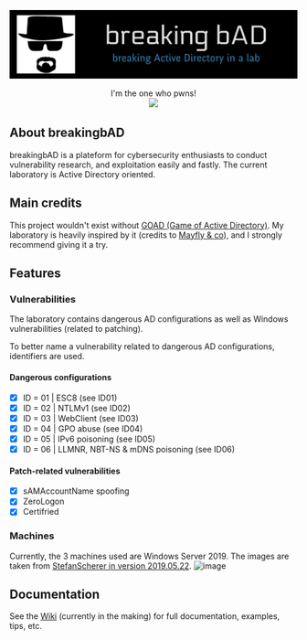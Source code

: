 ![](./.github/banner.png)

<p align="center">
  I'm the one who pwns!
  <br>
  <a href="https://twitter.com/intent/follow?screen_name=KenjiEndo15" title="Follow"><img src="https://img.shields.io/twitter/follow/KenjiEndo15?label=KenjiEndo&style=social"></a>
  <br>
</p>

## About breakingbAD
breakingbAD is a plateform for cybersecurity enthusiasts to conduct vulnerability research, and exploitation easily and fastly. The current laboratory is Active Directory oriented.

## Main credits
This project wouldn't exist without [GOAD (Game of Active Directory)](https://github.com/Orange-Cyberdefense/GOAD). My laboratory is heavily inspired by it (credits to [Mayfly & co](https://github.com/Mayfly277)), and I strongly recommend giving it a try.

## Features
### Vulnerabilities
The laboratory contains dangerous AD configurations as well as Windows vulnerabilities (related to patching).

To better name a vulnerability related to dangerous AD configurations, identifiers are used.

#### Dangerous configurations
- [X] ID = 01 | ESC8 (see ID01)
- [X] ID = 02 | NTLMv1 (see ID02)
- [X] ID = 03 | WebClient (see ID03)
- [X] ID = 04 | GPO abuse (see ID04)
- [X] ID = 05 | IPv6 poisoning (see ID05)
- [X] ID = 06 | LLMNR, NBT-NS & mDNS poisoning (see ID06)

#### Patch-related vulnerabilities
- [X] sAMAccountName spoofing
- [X] ZeroLogon
- [X] Certifried

### Machines
Currently, the 3 machines used are Windows Server 2019. The images are taken from [StefanScherer in version 2019.05.22](https://app.vagrantup.com/StefanScherer/boxes/windows_2019/versions/2019.05.15).
![image](https://user-images.githubusercontent.com/109678331/209454074-4e1ddfb5-0087-4dee-9591-0cec5cda053c.png)

## Documentation
See the [Wiki](https://github.com/KenjiEndo15/breakingbAD/wiki) (currently in the making) for full documentation, examples, tips, etc.

